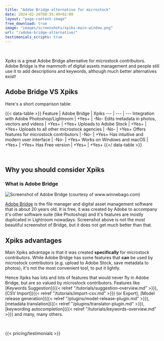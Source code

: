 ```yaml
---
title: "Adobe Bridge alternative for microstock"
date: 2024-02-26T08:55:49+02:00
layout: "page-content-image"
free_download: true
image: "images/screenshots/xpiks-main-window.png"
url: "/adobe-bridge-alternative/"
testimonials_scripts: true
---
```


<br />

Xpiks is a great Adobe Bridge alternative for microstock contributors. Adobe Bridge is the mammoth of digital assets management and people still use it to add descriptions and keywords, although much better alternatives exist!

## Adobe Bridge VS Xpiks

Here's a short comparison table:

{{< data-table >}}
Feature | Adobe Bridge | Xpiks
--- | --- | ---
Integration with Adobe Photoshop/Lightroom | +Yes+ | -No-
Edits metadata in photos, vectors and videos | +Yes+ | +Yes+
Uploads to Adobe Stock | +Yes+ | +Yes+
Uploads to all other microstock agencies | -No- | +Yes+
Offers features for microstock contributors | -No- | +Yes+
Has intuitive and modern user interface | -No- | +Yes+
Works on Windows and macOS | +Yes+ | +Yes+
Has Free version | +Yes+ | +Yes+
{{</ data-table >}}

<br />

## Why you should consider Xpiks

### What is Adobe Bridge

![](/images/screenshots/Adobe-Bridge-screenshot.jpg "Screenshot of Adobe Bridge (courtesy of www.winnebago.com)")

[Adobe Bridge](https://en.wikipedia.org/wiki/Adobe_Bridge) is the file manager and digital asset management software that is about 20 years old. It is free, it was created by Adobe to accompany it's other software suite (like Photoshop) and it's features are mostly duplicated in Lightroom nowadays. Screenshot above is not the most beautiful screenshot of Bridge, but it does not get much better than that.

## Xpiks advantages

Main Xpiks advantage is that it was created **specifically** for microstock contributors. While Adobe Bridge has some features that **can** be used by microstock contributors (e.g. upload to Adobe Stock, save metadata to photos), it's not the most convenient tool, to put it lightly.

Hence Xpiks has lots and lots of features that would never fly in Adobe Bridge, but are so valued by microstock contributors. Features like [Keywords Suggestion]({{< relref "/tutorials/suggestion-overview.md" >}}), [CSV Import]({{< relref "/tutorials/import-csv.md" >}}) (or Export), [Model release generation]({{< relref "/plugins/model-release-plugin.md" >}}), [metadata translation]({{< relref "/plugins/translator-plugin.md" >}}), [keywording autocompletion]({{< relref "/tutorials/keywords-overview.md" >}}) and many, many others.

<br />

{{< pricing/testimonials >}}